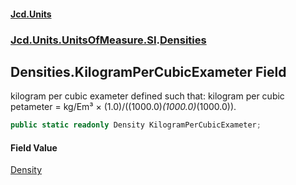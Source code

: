 #### [Jcd.Units](index 'index')
### [Jcd.Units.UnitsOfMeasure.SI](Jcd.Units.UnitsOfMeasure.SI 'Jcd.Units.UnitsOfMeasure.SI').[Densities](Densities 'Jcd.Units.UnitsOfMeasure.SI.Densities')

## Densities.KilogramPerCubicExameter Field

kilogram per cubic exameter defined such that: kilogram per cubic petameter = kg/Em³ ×
(1.0)/((1000.0)*(1000.0)*(1000.0)).

```csharp
public static readonly Density KilogramPerCubicExameter;
```

#### Field Value
[Density](Density 'Jcd.Units.UnitTypes.Density')